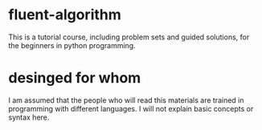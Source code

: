 # fluent-algorithm

This is a tutorial course, including problem sets and guided solutions, for the beginners in python programming.

# desinged for whom

I am assumed that the people who will read this materials are trained in programming with different languages. I will not explain basic concepts or syntax here.
